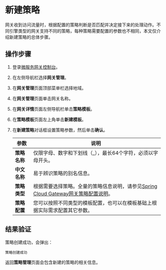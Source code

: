 # 新建策略

网关收到访问流量时，根据配置的策略判断是否匹配并决定接下来的处理动作。不同引擎类型的网关支持不同的策略，每种策略需要配置的参数也不相同，本文仅介绍新建策略的总体步骤。

## 操作步骤

1.  登录[微服务网关控制台](https://microgw.console.aliyun.com)。

2.  在左侧导航栏选择**网关管理**。

3.  在**网关管理**页面顶部菜单栏选择地域。

4.  在**网关管理**页面单击网关名称。

5.  在**网关详情**页面左侧导航栏单击**策略模板**。

6.  在**策略模板**页面左上角单击**新建模板**。

7.  在**新建策略**对话框设置策略参数，然后单击**确认**。

    |参数|说明|
    |--|--|
    |**策略名称**|仅限字母、数字和下划线（\_），最长64个字符，必须以字母开头。|
    |**中文名称**|易于辨识策略的别名信息。|
    |**策略类型**|根据需要选择策略。全量的策略信息说明，请参见[Spring Cloud Gateway网关策略配置说明]()。|
    |**策略配置**|您可以按照不同类型的模板配置，也可以在模板基础上根据实际需求配置其它参数。|


## 结果验证

策略创建成功，会弹出：

```
策略创建成功
```

返回**策略管理**页面会包含新建的策略的相关信息。

